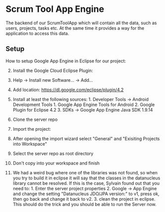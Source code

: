 Scrum Tool App Engine
=====================

The backend of our ScrumToolApp which will contain all the data, such as users, projects, tasks etc. At the same time it provides a way for the application to access this data.

Setup
-----

How to setup Google App Engine in Eclipse for our project:

2. Install the Google Cloud Eclipse Plugin:
  1. Help -> Install new Software... -> Add...
  2. Add location: https://dl.google.com/eclipse/plugin/4.2
  3. Install at least the following sources: 
    1. Developer Tools -> Android Development Tools
    1. Google App Engine Tools for Android
    2. Google Plugin for Eclipse 4.2
    3. SDKs -> Google App Engine Java SDK 1.9.14
  

3. Clone the server repo
4. Import the project:
  1. After opening the import wizard select "General" and "Exisiting Projects into Workspace"
  2. Select the server repo as root directory
  3. Don't copy into your workspace and finish
  4. We had a weird bug where one of the libraries was not found, so when you try to build it in eclipse it will say that the classes in the datanucleus library cannot be resolved. If this is the case, Sylvain found out that you need to:
    1. Enter the server project properties
    2. Google -> App Engine and change the setting "Datanucleus JDO/JPA version:" to v1, press ok, then go back and change it back to v2.
    3. clean the project in eclipse. This should do the trick and you should be able to run the Server now.
